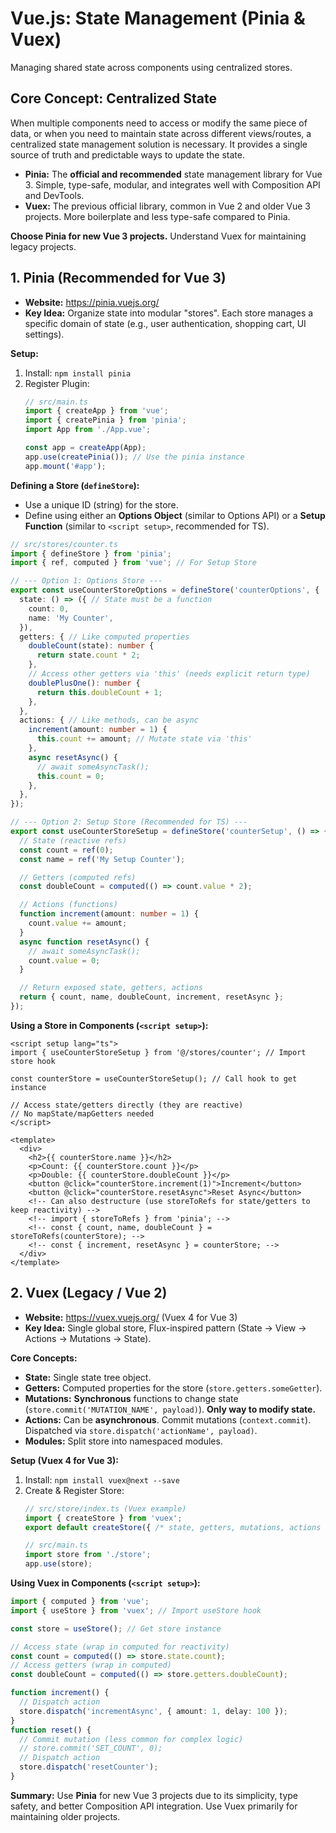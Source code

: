 # Vue.js: State Management (Pinia & Vuex)

Managing shared state across components using centralized stores.

## Core Concept: Centralized State

When multiple components need to access or modify the same piece of data, or when you need to maintain state across different views/routes, a centralized state management solution is necessary. It provides a single source of truth and predictable ways to update the state.

*   **Pinia:** The **official and recommended** state management library for Vue 3. Simple, type-safe, modular, and integrates well with Composition API and DevTools.
*   **Vuex:** The previous official library, common in Vue 2 and older Vue 3 projects. More boilerplate and less type-safe compared to Pinia.

**Choose Pinia for new Vue 3 projects.** Understand Vuex for maintaining legacy projects.

## 1. Pinia (Recommended for Vue 3)

*   **Website:** https://pinia.vuejs.org/
*   **Key Idea:** Organize state into modular "stores". Each store manages a specific domain of state (e.g., user authentication, shopping cart, UI settings).

**Setup:**

1.  Install: `npm install pinia`
2.  Register Plugin:
    ```typescript
    // src/main.ts
    import { createApp } from 'vue';
    import { createPinia } from 'pinia';
    import App from './App.vue';

    const app = createApp(App);
    app.use(createPinia()); // Use the pinia instance
    app.mount('#app');
    ```

**Defining a Store (`defineStore`):**

*   Use a unique ID (string) for the store.
*   Define using either an **Options Object** (similar to Options API) or a **Setup Function** (similar to `<script setup>`, recommended for TS).

```typescript
// src/stores/counter.ts
import { defineStore } from 'pinia';
import { ref, computed } from 'vue'; // For Setup Store

// --- Option 1: Options Store ---
export const useCounterStoreOptions = defineStore('counterOptions', {
  state: () => ({ // State must be a function
    count: 0,
    name: 'My Counter',
  }),
  getters: { // Like computed properties
    doubleCount(state): number {
      return state.count * 2;
    },
    // Access other getters via 'this' (needs explicit return type)
    doublePlusOne(): number {
      return this.doubleCount + 1;
    },
  },
  actions: { // Like methods, can be async
    increment(amount: number = 1) {
      this.count += amount; // Mutate state via 'this'
    },
    async resetAsync() {
      // await someAsyncTask();
      this.count = 0;
    },
  },
});

// --- Option 2: Setup Store (Recommended for TS) ---
export const useCounterStoreSetup = defineStore('counterSetup', () => {
  // State (reactive refs)
  const count = ref(0);
  const name = ref('My Setup Counter');

  // Getters (computed refs)
  const doubleCount = computed(() => count.value * 2);

  // Actions (functions)
  function increment(amount: number = 1) {
    count.value += amount;
  }
  async function resetAsync() {
    // await someAsyncTask();
    count.value = 0;
  }

  // Return exposed state, getters, actions
  return { count, name, doubleCount, increment, resetAsync };
});
```

**Using a Store in Components (`<script setup>`):**

```vue
<script setup lang="ts">
import { useCounterStoreSetup } from '@/stores/counter'; // Import store hook

const counterStore = useCounterStoreSetup(); // Call hook to get instance

// Access state/getters directly (they are reactive)
// No mapState/mapGetters needed
</script>

<template>
  <div>
    <h2>{{ counterStore.name }}</h2>
    <p>Count: {{ counterStore.count }}</p>
    <p>Double: {{ counterStore.doubleCount }}</p>
    <button @click="counterStore.increment(1)">Increment</button>
    <button @click="counterStore.resetAsync">Reset Async</button>
    <!-- Can also destructure (use storeToRefs for state/getters to keep reactivity) -->
    <!-- import { storeToRefs } from 'pinia'; -->
    <!-- const { count, name, doubleCount } = storeToRefs(counterStore); -->
    <!-- const { increment, resetAsync } = counterStore; -->
  </div>
</template>
```

## 2. Vuex (Legacy / Vue 2)

*   **Website:** https://vuex.vuejs.org/ (Vuex 4 for Vue 3)
*   **Key Idea:** Single global store, Flux-inspired pattern (State -> View -> Actions -> Mutations -> State).

**Core Concepts:**

*   **State:** Single state tree object.
*   **Getters:** Computed properties for the store (`store.getters.someGetter`).
*   **Mutations:** **Synchronous** functions to change state (`store.commit('MUTATION_NAME', payload)`). **Only way to modify state.**
*   **Actions:** Can be **asynchronous**. Commit mutations (`context.commit`). Dispatched via `store.dispatch('actionName', payload)`.
*   **Modules:** Split store into namespaced modules.

**Setup (Vuex 4 for Vue 3):**

1.  Install: `npm install vuex@next --save`
2.  Create & Register Store:
    ```typescript
    // src/store/index.ts (Vuex example)
    import { createStore } from 'vuex';
    export default createStore({ /* state, getters, mutations, actions */ });

    // src/main.ts
    import store from './store';
    app.use(store);
    ```

**Using Vuex in Components (`<script setup>`):**

```typescript
import { computed } from 'vue';
import { useStore } from 'vuex'; // Import useStore hook

const store = useStore(); // Get store instance

// Access state (wrap in computed for reactivity)
const count = computed(() => store.state.count);
// Access getters (wrap in computed)
const doubleCount = computed(() => store.getters.doubleCount);

function increment() {
  // Dispatch action
  store.dispatch('incrementAsync', { amount: 1, delay: 100 });
}
function reset() {
  // Commit mutation (less common for complex logic)
  // store.commit('SET_COUNT', 0);
  // Dispatch action
  store.dispatch('resetCounter');
}
```

**Summary:** Use **Pinia** for new Vue 3 projects due to its simplicity, type safety, and better Composition API integration. Use Vuex primarily for maintaining older projects.